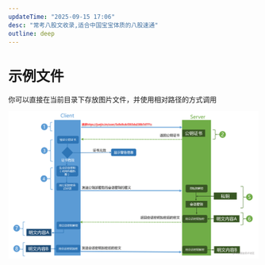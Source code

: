 ```yaml
---
updateTime: "2025-09-15 17:06"
desc: "常考八股文收录,适合中国宝宝体质的八股速通"
outline: deep
---
```


# 示例文件

你可以直接在当前目录下存放图片文件，并使用相对路径的方式调用

![示例图片](./img/HTTPS.png)
